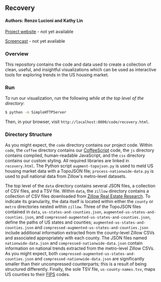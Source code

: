 ## Recovery ##

#### Authors: Renzo Lucioni and Kathy Lin ####

[Project website]() - not yet available

[Screencast]() - not yet available

### Overview ###

This repository contains the code and data used to create a collection of clean, useful, and insightful visualizations which can be used as interactive tools for exploring trends in the US housing market.

### Run ###

To run our visualization, run the following *while at the top level of the directory*:

```bash
$ python -m SimpleHTTPServer
```

Then, in your browser, visit `http://localhost:8000/code/recovery.html`.

### Directory Structure ###

As you might expect, the `code` directory contains our project code. Within `code`, the `coffee` directory contains our [CoffeeScript](http://coffeescript.org/) code, the `js` directory contains compiled, human-readable JavaScript, and the `css` directory contains our custom styling. All required libraries are linked in `recovery.html`. The Python script `augment-topojson.py` is used to meld US housing market data with a TopoJSON file; `process-nationwide-data.py` is used to pull national data from Zillow's metro-level datasets.

The top level of the `data` directory contains several JSON files, a collection of CSV files, and a TSV file. Within `data`, the `zillow` directory contains a collection of CSV files downloaded from [Zillow Real Estate Research](http://www.zillow.com/research/data/). To indicate its granularity, the data itself is located within either the `county` or `metro` directories nested within `zillow`. Three of the TopoJSON files contained in `data`, `us-states-and-counties.json`, `augmented-us-states-and-counties.json`, and `compressed-augmented-us-states-and-counties.json`, define the paths of US states and counties; `augmented-us-states-and-counties.json` and `compressed-augmented-us-states-and-counties.json` include additional information extracted from the county-level Zillow CSVs and associated appropriately with each county. The JSON files named `nationwide-data.json` and `compressed-nationwide-data.json` contain information on national trends extracted from the metro-level Zillow CSVs. As you might expect, both `compressed-augmented-us-states-and-counties.json` and `compressed-nationwide-data.json` are significantly smaller than their uncompressed counterparts; this is a result of being structured differently. Finally, the sole TSV file, `us-county-names.tsv`, maps US counties to their [FIPS](http://en.wikipedia.org/wiki/FIPS_county_code) codes.
